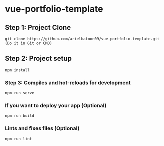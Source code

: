 # vue-portfolio-template

## Step 1: Project Clone
```
git clone https://github.com/arielbatoon09/vue-portfolio-template.git (Do it in Git or CMD)
```

## Step 2: Project setup
```
npm install
```

### Step 3: Compiles and hot-reloads for development
```
npm run serve
```

### If you want to deploy your app (Optional)
```
npm run build
```

### Lints and fixes files (Optional)
```
npm run lint
```